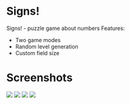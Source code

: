 # Signs!

Signs! - puzzle game about numbers
Features:
- Two game modes
- Random level generation
- Custom field size

# Screenshots

![](/Img/1.png)
![](/Img/2.png)
![](/Img/3.png)
![](/Img/4.png)
